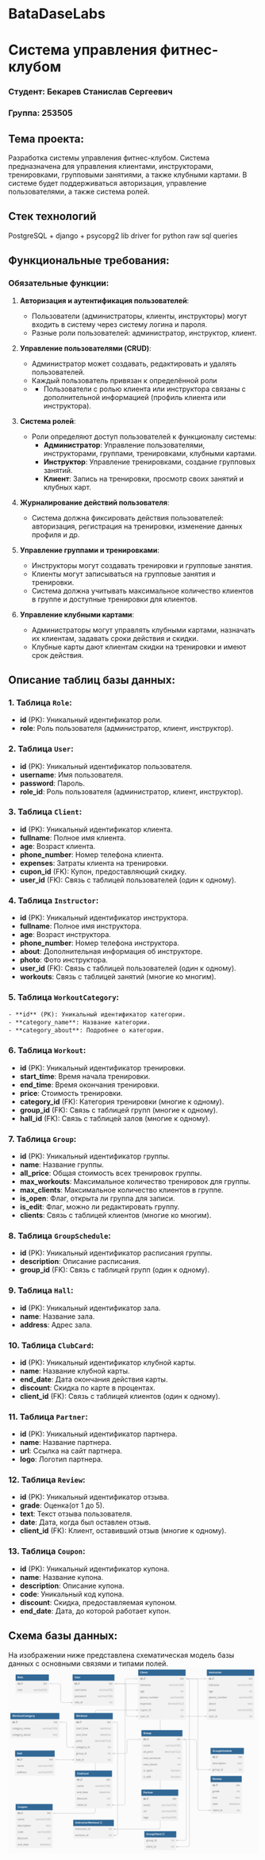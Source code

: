 # BataDaseLabs
# Система управления фитнес-клубом

### Студент: Бекарев Станислав Сергеевич  
### Группа: 253505

## Тема проекта:
Разработка системы управления фитнес-клубом. Система предназначена для управления клиентами, инструкторами, тренировками, групповыми занятиями, а также клубными картами. В системе будет поддерживаться авторизация, управление пользователями, а также система ролей.

## Стек технологий
PostgreSQL + django + psycopg2 lib driver for python raw sql queries

## Функциональные требования:
### Обязательные функции:
1. **Авторизация и аутентификация пользователей**:
    - Пользователи (администраторы, клиенты, инструкторы) могут входить в систему через систему логина и пароля.
    - Разные роли пользователей: администратор, инструктор, клиент.
  
2. **Управление пользователями (CRUD)**:
    - Администратор может создавать, редактировать и удалять пользователей.
    - Каждый пользователь привязан к определённой роли
    - - Пользователи с ролью клиента или инструктора связаны с дополнительной информацией (профиль клиента или инструктора).

3. **Система ролей**:
    - Роли определяют доступ пользователей к функционалу системы:
      - **Администратор**: Управление пользователями, инструкторами, группами, тренировками, клубными картами.
      - **Инструктор**: Управление тренировками, создание групповых занятий.
      - **Клиент**: Запись на тренировки, просмотр своих занятий и клубных карт.

4. **Журналирование действий пользователя**:
    - Система должна фиксировать действия пользователей: авторизация, регистрация на тренировки, изменение данных профиля и др.

5. **Управление группами и тренировками**:
    - Инструкторы могут создавать тренировки и групповые занятия.
    - Клиенты могут записываться на групповые занятия и тренировки.
    - Система должна учитывать максимальное количество клиентов в группе и доступные тренировки для клиентов.

6. **Управление клубными картами**:
    - Администраторы могут управлять клубными картами, назначать их клиентам, задавать сроки действия и скидки.
    - Клубные карты дают клиентам скидки на тренировки и имеют срок действия.

## Описание таблиц базы данных:

### 1. Таблица `Role`:
   - **id** (PK): Уникальный идентификатор роли.
   - **role**: Роль пользователя (администратор, клиент, инструктор).

### 2. Таблица `User`:
   - **id** (PK): Уникальный идентификатор пользователя.
   - **username**: Имя пользователя.
   - **password**: Пароль.
   - **role_id**: Роль пользователя (администратор, клиент, инструктор).

### 3. Таблица `Client`:
   - **id** (PK): Уникальный идентификатор клиента.
   - **fullname**: Полное имя клиента.
   - **age**: Возраст клиента.
   - **phone_number**: Номер телефона клиента.
   - **expenses**: Затраты клиента на тренировки.
   - **cupon_id** (FK): Купон, предоставляющий скидку.
   - **user_id** (FK): Связь с таблицей пользователей (один к одному).
   
### 4. Таблица `Instructor`:
   - **id** (PK): Уникальный идентификатор инструктора.
   - **fullname**: Полное имя инструктора.
   - **age**: Возраст инструктора.
   - **phone_number**: Номер телефона инструктора.
   - **about**: Дополнительная информация об инструкторе.
   - **photo**: Фото инструктора.
   - **user_id** (FK): Связь с таблицей пользователей (один к одному).
   - **workouts**: Связь с таблицей занятий (многие ко многим).

### 5. Таблица `WorkoutCategory`:
    - **id** (PK): Уникальный идентификатор категории.
    - **category_name**: Название категории.
    - **category_about**: Подробнее о категории.

### 6. Таблица `Workout`:
   - **id** (PK): Уникальный идентификатор тренировки.
   - **start_time**: Время начала тренировки.
   - **end_time**: Время окончания тренировки.
   - **price**: Стоимость тренировки.
   - **category_id** (FK): Категория тренировки (многие к одному).
   - **group_id** (FK): Связь с таблицей групп (многие к одному).
   - **hall_id** (FK): Связь с таблицей залов (многие к одному).

### 7. Таблица `Group`:
   - **id** (PK): Уникальный идентификатор группы.
   - **name**: Название группы.
   - **all_price**: Общая стоимость всех тренировок группы.
   - **max_workouts**: Максимальное количество тренировок для группы.
   - **max_clients**: Максимальное количество клиентов в группе.
   - **is_open**: Флаг, открыта ли группа для записи.
   - **is_edit**: Флаг, можно ли редактировать группу.
   - **clients**: Связь с таблицей клиентов (многие ко многим).

### 8. Таблица `GroupSchedule`:
   - **id** (PK): Уникальный идентификатор расписания группы.
   - **description**: Описание расписания.
   - **group_id** (FK): Связь с таблицей групп (один к одному).

### 9. Таблица `Hall`:
   - **id** (PK): Уникальный идентификатор зала.
   - **name**: Название зала.
   - **address**: Адрес зала.

### 10. Таблица `ClubCard`:
   - **id** (PK): Уникальный идентификатор клубной карты.
   - **name**: Название клубной карты.
   - **end_date**: Дата окончания действия карты.
   - **discount**: Скидка по карте в процентах.
   - **client_id** (FK): Связь с таблицей клиентов (один к одному).

### 11. Таблица `Partner`:
   - **id** (PK): Уникальный идентификатор партнера.
   - **name**: Название партнера.
   - **url**: Ссылка на сайт партнера.
   - **logo**: Логотип партнера.

### 12. Таблица `Review`:
   - **id** (PK): Уникальный идентификатор отзыва.
   - **grade**: Оценка(от 1 до 5).
   - **text**: Текст отзыва пользователя.
   - **date**: Дата, когда был оставлен отзыв.
   - **client_id** (FK): Клиент, оставивший отзыв (многие к одному).
   
### 13. Таблица `Coupon`:
   - **id** (PK): Уникальный идентификатор купона.
   - **name**: Название купона.
   - **description**: Описание купона.
   - **code**: Уникальный код купона.
   - **discount**: Скидка, предоставляемая купоном.
   - **end_date**: Дата, до которой работает купон.
   
## Схема базы данных:
На изображении ниже представлена схематическая модель базы данных с основными связями и типами полей.
![Пропала картинка(](./3nf_data_base.png)
